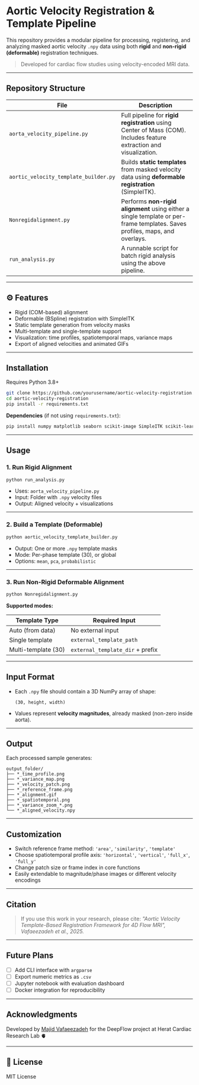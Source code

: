 #  Aortic Velocity Registration & Template Pipeline

This repository provides a modular pipeline for processing, registering, and analyzing masked aortic velocity `.npy` data using both **rigid** and **non-rigid (deformable)** registration techniques.

> Developed for cardiac flow studies using velocity-encoded MRI data.

---

##  Repository Structure

| File | Description |
|------|-------------|
| `aorta_velocity_pipeline.py` | Full pipeline for **rigid registration** using Center of Mass (COM). Includes feature extraction and visualization. |
| `aortic_velocity_template_builder.py` | Builds **static templates** from masked velocity data using **deformable registration** (SimpleITK). |
| `Nonregidalignment.py` | Performs **non-rigid alignment** using either a single template or per-frame templates. Saves profiles, maps, and overlays. |
| `run_analysis.py` | A runnable script for batch rigid analysis using the above pipeline. |

---

## ⚙️ Features

-  Rigid (COM-based) alignment
-  Deformable (BSpline) registration with SimpleITK
-  Static template generation from velocity masks
-  Multi-template and single-template support
-  Visualization: time profiles, spatiotemporal maps, variance maps
-  Export of aligned velocities and animated GIFs

---

##  Installation

Requires Python 3.8+

```bash
git clone https://github.com/yourusername/aortic-velocity-registration.git
cd aortic-velocity-registration
pip install -r requirements.txt
```

**Dependencies** (if not using `requirements.txt`):

```bash
pip install numpy matplotlib seaborn scikit-image SimpleITK scikit-learn imageio tqdm
```

---

##  Usage

### 1. Run Rigid Alignment

```bash
python run_analysis.py
```

- Uses: `aorta_velocity_pipeline.py`
- Input: Folder with `.npy` velocity files
- Output: Aligned velocity + visualizations

---

### 2. Build a Template (Deformable)

```bash
python aortic_velocity_template_builder.py
```

- Output: One or more `.npy` template masks
- Mode: Per-phase template (30), or global
- Options: `mean`, `pca`, `probabilistic`

---

### 3. Run Non-Rigid Deformable Alignment

```bash
python Nonregidalignment.py
```

**Supported modes:**

| Template Type        | Required Input                      |
|----------------------|--------------------------------------|
| Auto (from data)     | No external input                   |
| Single template      | `external_template_path`            |
| Multi-template (30)  | `external_template_dir` + prefix    |

---

##  Input Format

- Each `.npy` file should contain a 3D NumPy array of shape:
  ```
  (30, height, width)
  ```
- Values represent **velocity magnitudes**, already masked (non-zero inside aorta).

---

##  Output

Each processed sample generates:

```
output_folder/
├── *_time_profile.png
├── *_variance_map.png
├── *_velocity_patch.png
├── *_reference_frame.png
├── *_alignment.gif
├── *_spatiotemporal.png
├── *_variance_zoom_*.png
└── *_aligned_velocity.npy
```

---

##  Customization

-  Switch reference frame method: `'area'`, `'similarity'`, `'template'`
-  Choose spatiotemporal profile axis: `'horizontal'`, `'vertical'`, `'full_x'`, `'full_y'`
-  Change patch size or frame index in core functions
-  Easily extendable to magnitude/phase images or different velocity encodings

---

##  Citation

> If you use this work in your research, please cite:
> _"Aortic Velocity Template-Based Registration Framework for 4D Flow MRI", Vafaeezadeh et al., 2025._

---

##  Future Plans

- [ ] Add CLI interface with `argparse`
- [ ] Export numeric metrics as `.csv`
- [ ] Jupyter notebook with evaluation dashboard
- [ ] Docker integration for reproducibility

---

##  Acknowledgments

Developed by [Majid Vafaeezadeh](https://github.com/yourusername) for the DeepFlow project at Herat Cardiac Research Lab 🫀

---

## 📄 License

MIT License
